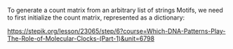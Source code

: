 To generate a count matrix from an arbitrary list of strings Motifs, we need to first initialize the count matrix, represented as a dictionary:

https://stepik.org/lesson/23065/step/6?course=Which-DNA-Patterns-Play-The-Role-of-Molecular-Clocks-(Part-1)&unit=6798